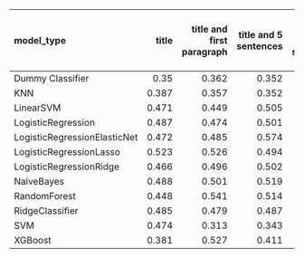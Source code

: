 | model_type                   |   title |   title and first paragraph |   title and 5 sentences |   title and 10 sentences |   title and first sentence each paragraph | raw text   |
|:-----------------------------|--------:|----------------------------:|------------------------:|-------------------------:|------------------------------------------:|:-----------|
| Dummy Classifier             |   0.35  |                       0.362 |                   0.352 |                    0.413 |                                     0.324 | 0.352      |
| KNN                          |   0.387 |                       0.357 |                   0.352 |                    0.352 |                                     0.348 | 0.353      |
| LinearSVM                    |   0.471 |                       0.449 |                   0.505 |                    0.575 |                                     0.545 | 0.652      |
| LogisticRegression           |   0.487 |                       0.474 |                   0.501 |                    0.577 |                                     0.571 | 0.633      |
| LogisticRegressionElasticNet |   0.472 |                       0.485 |                   0.574 |                    0.563 |                                     0.656 | 0.601      |
| LogisticRegressionLasso      |   0.523 |                       0.526 |                   0.494 |                    0.583 |                                     0.517 | 0.564      |
| LogisticRegressionRidge      |   0.466 |                       0.496 |                   0.502 |                    0.595 |                                     0.584 | 0.585      |
| NaiveBayes                   |   0.488 |                       0.501 |                   0.519 |                    0.583 |                                     0.533 | 0.583      |
| RandomForest                 |   0.448 |                       0.541 |                   0.514 |                    0.599 |                                     0.581 | 0.629      |
| RidgeClassifier              |   0.485 |                       0.479 |                   0.487 |                    0.587 |                                     0.582 | **0.666**  |
| SVM                          |   0.474 |                       0.313 |                   0.343 |                    0.453 |                                     0.291 | 0.430      |
| XGBoost                      |   0.381 |                       0.527 |                   0.411 |                    0.46  |                                     0.512 | 0.575      |
